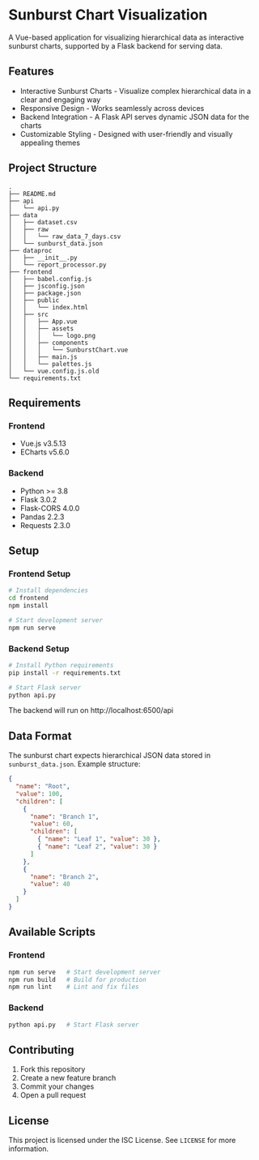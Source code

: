 # Sunburst Chart Visualization

A Vue-based application for visualizing hierarchical data as interactive sunburst charts, supported by a Flask backend for serving data.

## Features

- Interactive Sunburst Charts - Visualize complex hierarchical data in a clear and engaging way
- Responsive Design - Works seamlessly across devices
- Backend Integration - A Flask API serves dynamic JSON data for the charts
- Customizable Styling - Designed with user-friendly and visually appealing themes

## Project Structure
```
.
├── README.md
├── api
│   └── api.py
├── data
│   ├── dataset.csv
│   ├── raw
│   │   └── raw_data_7_days.csv
│   └── sunburst_data.json
├── dataproc
│   ├── __init__.py
│   └── report_processor.py
├── frontend
│   ├── babel.config.js
│   ├── jsconfig.json
│   ├── package.json
│   ├── public
│   │   └── index.html
│   ├── src
│   │   ├── App.vue
│   │   ├── assets
│   │   │   └── logo.png
│   │   ├── components
│   │   │   └── SunburstChart.vue
│   │   ├── main.js
│   │   └── palettes.js
│   └── vue.config.js.old
└── requirements.txt
```

## Requirements

### Frontend
- Vue.js v3.5.13
- ECharts v5.6.0

### Backend
- Python >= 3.8
- Flask 3.0.2
- Flask-CORS 4.0.0
- Pandas 2.2.3
- Requests 2.3.0

## Setup

### Frontend Setup
```bash
# Install dependencies
cd frontend
npm install

# Start development server
npm run serve
```

### Backend Setup
```bash
# Install Python requirements
pip install -r requirements.txt

# Start Flask server
python api.py
```

The backend will run on http://localhost:6500/api

## Data Format

The sunburst chart expects hierarchical JSON data stored in `sunburst_data.json`. Example structure:

```json
{
  "name": "Root",
  "value": 100,
  "children": [
    {
      "name": "Branch 1",
      "value": 60,
      "children": [
        { "name": "Leaf 1", "value": 30 },
        { "name": "Leaf 2", "value": 30 }
      ]
    },
    {
      "name": "Branch 2",
      "value": 40
    }
  ]
}
```

## Available Scripts

### Frontend
```bash
npm run serve   # Start development server
npm run build   # Build for production
npm run lint    # Lint and fix files
```

### Backend
```bash
python api.py   # Start Flask server
```

## Contributing

1. Fork this repository
2. Create a new feature branch
3. Commit your changes
4. Open a pull request

## License

This project is licensed under the ISC License. See `LICENSE` for more information.